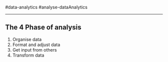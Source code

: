 #data-analytics 
#analyse-dataAnalytics 

---
## The 4 Phase of analysis
1. Organise data
2. Format and adjust data
3. Get input from others
4. Transform data

